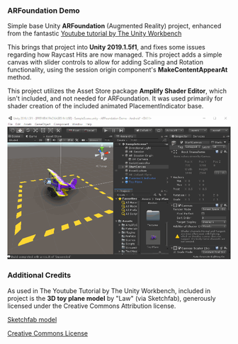 ### **ARFoundation Demo**

Simple base Unity **ARFoundation** (Augmented Reality) project, enhanced from the fantastic 
[Youtube tutorial by The Unity Workbench](https://www.youtube.com/watch?v=Ml2UakwRxjk)

This brings that project into **Unity 2019.1.5f1**, and fixes some issues regarding how Raycast Hits are now managed.
This project adds a simple canvas with slider controls to allow for adding Scaling and Rotation functionality, using the session origin component's **MakeContentAppearAt** method.

This project utilizes the Asset Store package **Amplify Shader Editor**, which isn't included, and not needed for ARFoundation. It was used primarily for shader creation of the included animated PlacementIndicator base.

![Project View](./Screen.gif)

### **Additional Credits**

As used in The Youtube Tutorial by The Unity Workbench, included in project is the **3D toy plane model** by "Law" (via Sketchfab), generously licensed under the Creative Commons Attribution license.

[Sketchfab model](https://sketchfab.com/3d-models/toy-plane-9b4e13700da14d31b9d923c499e18f64)

[Creative Commons License](https://creativecommons.org/licenses/by/4.0/)
